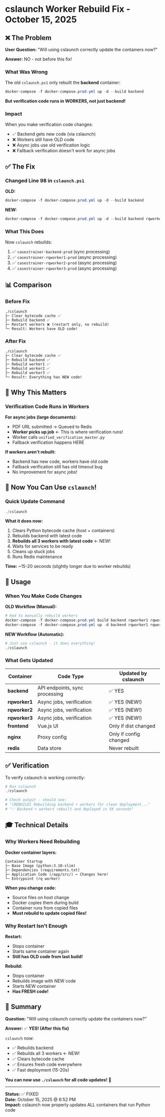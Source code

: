 # cslaunch Worker Rebuild Fix - October 15, 2025

## ❌ The Problem

**User Question:** "Will using cslaunch correctly update the containers now?"

**Answer:** NO - not before this fix!

### What Was Wrong

The old `cslaunch.ps1` only rebuilt the **backend** container:

```powershell
docker-compose -f docker-compose.prod.yml up -d --build backend
```

**But verification code runs in WORKERS, not just backend!**

### Impact

When you make verification code changes:
- ✅ Backend gets new code (via cslaunch)
- ❌ Workers still have OLD code
- ❌ Async jobs use old verification logic
- ❌ Fallback verification doesn't work for async jobs

## ✅ The Fix

### Changed Line 98 in `cslaunch.ps1`

**OLD:**
```powershell
docker-compose -f docker-compose.prod.yml up -d --build backend
```

**NEW:**
```powershell
docker-compose -f docker-compose.prod.yml up -d --build backend rqworker1 rqworker2 rqworker3
```

### What This Does

Now `cslaunch` rebuilds:
1. ✅ `casestrainer-backend-prod` (sync processing)
2. ✅ `casestrainer-rqworker1-prod` (async processing)
3. ✅ `casestrainer-rqworker2-prod` (async processing)
4. ✅ `casestrainer-rqworker3-prod` (async processing)

## 📊 Comparison

### Before Fix

```
./cslaunch
├─ Clear bytecode cache ✅
├─ Rebuild backend ✅
├─ Restart workers ❌ (restart only, no rebuild)
└─ Result: Workers have OLD code!
```

### After Fix

```
./cslaunch
├─ Clear bytecode cache ✅
├─ Rebuild backend ✅
├─ Rebuild worker1 ✅
├─ Rebuild worker2 ✅
├─ Rebuild worker3 ✅
└─ Result: Everything has NEW code!
```

## 🎯 Why This Matters

### Verification Code Runs in Workers

**For async jobs (large documents):**
- PDF URL submitted → Queued to Redis
- **Worker picks up job** ← This is where verification runs!
- Worker calls `unified_verification_master.py`
- Fallback verification happens HERE

**If workers aren't rebuilt:**
- Backend has new code, workers have old code
- Fallback verification still has old timeout bug
- No improvement for async jobs!

## 🚀 Now You Can Use `cslaunch`!

### Quick Update Command

```powershell
./cslaunch
```

**What it does now:**
1. Clears Python bytecode cache (host + containers)
2. Rebuilds backend with latest code
3. **Rebuilds all 3 workers with latest code** ← NEW!
4. Waits for services to be ready
5. Cleans up stuck jobs
6. Runs Redis maintenance

**Time:** ~15-20 seconds (slightly longer due to worker rebuilds)

## 📝 Usage

### When You Make Code Changes

**OLD Workflow (Manual):**
```powershell
# Had to manually rebuild workers
docker-compose -f docker-compose.prod.yml build backend rqworker1 rqworker2 rqworker3
docker-compose -f docker-compose.prod.yml up -d backend rqworker1 rqworker2 rqworker3
```

**NEW Workflow (Automatic):**
```powershell
# Just use cslaunch - it does everything!
./cslaunch
```

### What Gets Updated

| Container | Code Type | Updated by cslaunch |
|-----------|-----------|---------------------|
| **backend** | API endpoints, sync processing | ✅ YES |
| **rqworker1** | Async jobs, verification | ✅ YES (NEW!) |
| **rqworker2** | Async jobs, verification | ✅ YES (NEW!) |
| **rqworker3** | Async jobs, verification | ✅ YES (NEW!) |
| **frontend** | Vue.js UI | Only if dist changed |
| **nginx** | Proxy config | Only if config changed |
| **redis** | Data store | Never rebuilt |

## ✅ Verification

To verify cslaunch is working correctly:

```powershell
# Run cslaunch
./cslaunch

# Check output - should see:
# "[REBUILD] Rebuilding backend + workers for clean deployment..."
# "✅ Backend + workers rebuilt and deployed in XX seconds"
```

## 🎓 Technical Details

### Why Workers Need Rebuilding

**Docker container layers:**
```
Container Startup
├─ Base Image (python:3.10-slim)
├─ Dependencies (requirements.txt)
├─ Application Code (/app/src/) ← Changes here!
└─ Entrypoint (rq worker)
```

**When you change code:**
- Source files on host change
- Docker copies them during build
- Container runs from copied files
- **Must rebuild to update copied files!**

### Why Restart Isn't Enough

**Restart:**
- Stops container
- Starts same container again
- **Still has OLD code from last build!**

**Rebuild:**
- Stops container
- Rebuilds image with NEW code
- Starts NEW container
- **Has FRESH code!**

## 🎉 Summary

**Question:** "Will using cslaunch correctly update the containers now?"

**Answer:** ✅ **YES! (After this fix)**

`cslaunch` now:
- ✅ Rebuilds backend
- ✅ Rebuilds all 3 workers ← NEW!
- ✅ Clears bytecode cache
- ✅ Ensures fresh code everywhere
- ✅ Fast deployment (15-20s)

**You can now use `./cslaunch` for all code updates!** 🚀

---

**Status:** ✅ FIXED  
**Date:** October 15, 2025 @ 6:52 PM  
**Impact:** cslaunch now properly updates ALL containers that run Python code
